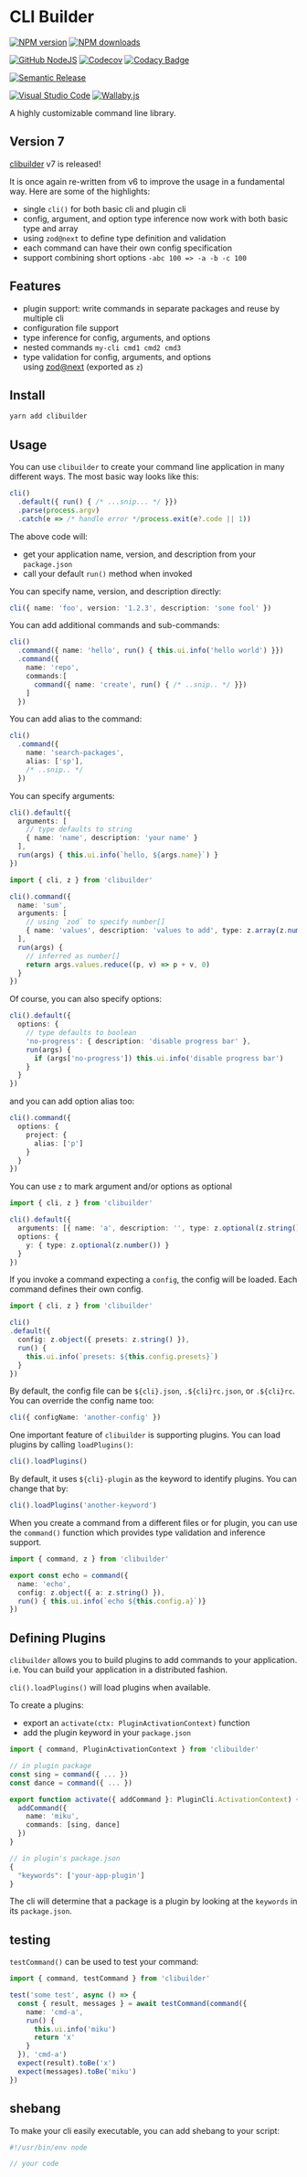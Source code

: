 # CLI Builder

[![NPM version][npm-image]][npm-url]
[![NPM downloads][downloads-image]][downloads-url]

[![GitHub NodeJS][github-nodejs]][github-action-url]
[![Codecov][codecov-image]][codecov-url]
[![Codacy Badge][codacy-image]][codacy-url]

[![Semantic Release][semantic-release-image]][semantic-release-url]

[![Visual Studio Code][vscode-image]][vscode-url]
[![Wallaby.js][wallaby-image]][wallaby-url]

A highly customizable command line library.

## Version 7

[clibuilder](https://github.com/unional/clibuilder) v7 is released!

It is once again re-written from v6 to improve the usage in a fundamental way.
Here are some of the highlights:

- single `cli()` for both basic cli and plugin cli
- config, argument, and option type inference now work with both basic type and array
- using `zod@next` to define type definition and validation
- each command can have their own config specification
- support combining short options `-abc 100 => -a -b -c 100`

## Features

- plugin support: write commands in separate packages and reuse by multiple cli
- configuration file support
- type inference for config, arguments, and options
- nested commands `my-cli cmd1 cmd2 cmd3`
- type validation for config, arguments, and options \
  using [zod@next](https://github.com/colinhacks/zod) (exported as `z`)

## Install

```sh
yarn add clibuilder
```

## Usage

You can use `clibuilder` to create your command line application in many different ways.
The most basic way looks like this:

```ts
cli()
  .default({ run() { /* ...snip... */ }})
  .parse(process.argv)
  .catch(e => /* handle error */process.exit(e?.code || 1))
```

The above code will:

- get your application name, version, and description from your `package.json`
- call your default `run()` method when invoked

You can specify name, version, and description directly:

```ts
cli({ name: 'foo', version: '1.2.3', description: 'some fool' })
```

You can add additional commands and sub-commands:

```ts
cli()
  .command({ name: 'hello', run() { this.ui.info('hello world') }})
  .command({
    name: 'repo',
    commands:[
      command({ name: 'create', run() { /* ..snip.. */ }})
    ]
  })
```

You can add alias to the command:

```ts
cli()
  .command({
    name: 'search-packages',
    alias: ['sp'],
    /* ..snip.. */
  })
```

You can specify arguments:

```ts
cli().default({
  arguments: [
    // type defaults to string
    { name: 'name', description: 'your name' }
  ],
  run(args) { this.ui.info(`hello, ${args.name}`) }
})

import { cli, z } from 'clibuilder'

cli().command({
  name: 'sum',
  arguments: [
    // using `zod` to specify number[]
    { name: 'values', description: 'values to add', type: z.array(z.number()) }
  ],
  run(args) {
    // inferred as number[]
    return args.values.reduce((p, v) => p + v, 0)
  }
})
```

Of course, you can also specify options:

```ts
cli().default({
  options: {
    // type defaults to boolean
    'no-progress': { description: 'disable progress bar' },
    run(args) {
      if (args['no-progress']) this.ui.info('disable progress bar')
    }
  }
})
```

and you can add option alias too:

```ts
cli().command({
  options: {
    project: {
      alias: ['p']
    }
  }
})
```

You can use `z` to mark argument and/or options as optional

```ts
import { cli, z } from 'clibuilder'

cli().default({
  arguments: [{ name: 'a', description: '', type: z.optional(z.string()) }],
  options: {
    y: { type: z.optional(z.number()) }
  }
})
```

If you invoke a command expecting a `config`,
the config will be loaded.
Each command defines their own config.

```ts
import { cli, z } from 'clibuilder'

cli()
.default({
  config: z.object({ presets: z.string() }),
  run() {
    this.ui.info(`presets: ${this.config.presets}`)
  }
})
```

By default, the config file can be `${cli}.json`, `.${cli}rc.json`, or `.${cli}rc`.
You can override the config name too:

```ts
cli({ configName: 'another-config' })
```

One important feature of `clibuilder` is supporting plugins.
You can load plugins by calling `loadPlugins()`:

```ts
cli().loadPlugins()
```

By default, it uses `${cli}-plugin` as the keyword to identify plugins.
You can change that by:

```ts
cli().loadPlugins('another-keyword')
```

When you create a command from a different files or for plugin,
you can use the `command()` function which provides type validation and inference support.

```ts
import { command, z } from 'clibuilder'

export const echo = command({
  name: 'echo',
  config: z.object({ a: z.string() }),
  run() { this.ui.info(`echo ${this.config.a}`)}
})
```

## Defining Plugins

`clibuilder` allows you to build plugins to add commands to your application.
i.e. You can build your application in a distributed fashion.

`cli().loadPlugins()` will load plugins when available.

To create a plugins:

- export an `activate(ctx: PluginActivationContext)` function
- add the plugin keyword in your `package.json`

```ts
import { command, PluginActivationContext } from 'clibuilder'

// in plugin package
const sing = command({ ... })
const dance = command({ ... })

export function activate({ addCommand }: PluginCli.ActivationContext) {
  addCommand({
    name: 'miku',
    commands: [sing, dance]
  })
}

// in plugin's package.json
{
  "keywords": ['your-app-plugin']
}
```

The cli will determine that a package is a plugin by looking at the `keywords` in its `package.json`.

## testing

`testCommand()` can be used to test your command:

```ts
import { command, testCommand } from 'clibuilder'

test('some test', async () => {
  const { result, messages } = await testCommand(command({
    name: 'cmd-a',
    run() {
      this.ui.info('miku')
      return 'x'
    }
  }), 'cmd-a')
  expect(result).toBe('x')
  expect(messages).toBe('miku')
})
```

## shebang

To make your cli easily executable,
you can add shebang to your script:

```js
#!/usr/bin/env node

// your code
```

[codacy-image]: https://api.codacy.com/project/badge/Grade/07959fd66e08490cbbd7da836f229053
[codacy-url]: https://www.codacy.com/manual/homawong/clibuilder?utm_source=github.com&amp;utm_medium=referral&amp;utm_content=unional/clibuilder&amp;utm_campaign=Badge_Grade
[codecov-image]: https://codecov.io/gh/unional/clibuilder/branch/master/graph/badge.svg
[codecov-url]: https://codecov.io/gh/unional/clibuilder
[downloads-image]: https://img.shields.io/npm/dm/clibuilder.svg?style=flat
[downloads-url]: https://npmjs.org/package/clibuilder
[github-nodejs]: https://github.com/unional/clibuilder/workflows/nodejs/badge.svg
[github-action-url]: https://github.com/unional/clibuilder/actions
[greenkeeper-image]: https://badges.greenkeeper.io/unional/clibuilder.svg
[greenkeeper-url]: https://greenkeeper.io/
[npm-image]: https://img.shields.io/npm/v/clibuilder.svg?style=flat
[npm-url]: https://npmjs.org/package/clibuilder
[semantic-release-image]: https://img.shields.io/badge/%20%20%F0%9F%93%A6%F0%9F%9A%80-semantic--release-e10079.svg
[semantic-release-url]: https://github.com/semantic-release/semantic-release
[vscode-image]: https://img.shields.io/badge/vscode-ready-green.svg
[vscode-url]: https://code.visualstudio.com/
[wallaby-image]: https://img.shields.io/badge/wallaby.js-configured-green.svg
[wallaby-url]: https://wallabyjs.com
